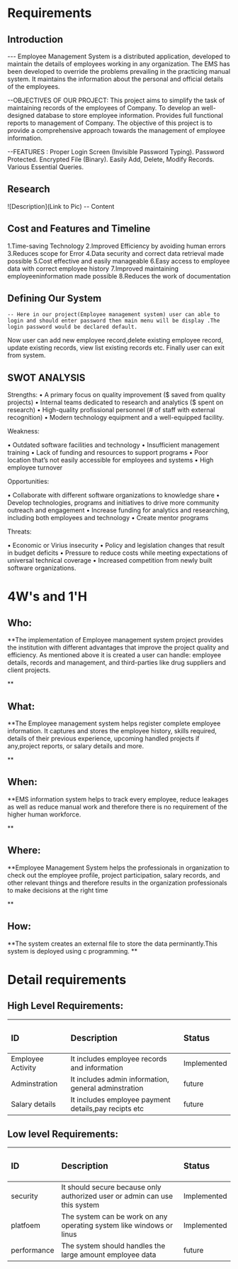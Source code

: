 # Requirements
## Introduction
 --- Employee Management System is a distributed application, developed to maintain the details of employees working in any organization.
The EMS has been developed to override the problems prevailing in the practicing manual system.
It maintains the information about the personal and official details of the employees.

--OBJECTIVES OF OUR PROJECT:
This project aims to simplify the task of maintaining records of the employees of Company.
To develop an well-designed database to store employee information.
Provides full functional reports to management of Company.
The objective of this project is to provide a comprehensive approach towards the management of employee information.

--FEATURES :
Proper Login Screen (Invisible Password Typing).
Password Protected.
Encrypted File (Binary).
Easily Add, Delete, Modify Records.
Various Essential Queries.

## Research
![Description](Link to Pic)
-- Content 
## Cost and Features and Timeline
1.Time-saving Technology 2.Improved Efficiency by avoiding human errors 3.Reduces scope for Error 4.Data security and correct data retrieval made possible 5.Cost effective and easily manageable 6.Easy access to employee data with correct employee history 7.Improved maintaining employeeninformation made possible 8.Reduces the work of documentation
## Defining Our System
    -- Here in our project(Employee management system) user can able to login and should enter password then main menu will be display .The login password would be declared default.
Now user can add new employee record,delete existing employee record, update existing records, view list existing records etc. Finally user can exit from system.

## SWOT ANALYSIS
Strengths:
• A primary focus on quality improvement ($ saved from quality projects) • Internal teams dedicated to research and analytics ($ spent on research) • High-quality profissional personnel (# of staff with external recognition) • Modern technology equipment and a well-equipped facility.

Weakness:

• Outdated software facilities and technology • Insufficient management training • Lack of funding and resources to support programs • Poor location that’s not easily accessible for employees and systems • High employee turnover

Opportunities:

• Collaborate with different software organizations to knowledge share • Develop technologies, programs and initiatives to drive more community outreach and engagement • Increase funding for analytics and researching, including both employees and technology • Create mentor programs

Threats:

• Economic or Virius insecurity • Policy and legislation changes that result in budget deficits • Pressure to reduce costs while meeting expectations of universal technical coverage • Increased competition from newly built software organizations.


# 4W&#39;s and 1&#39;H

## Who:

**The implementation of Employee management system project provides the institution with different advantages that improve the project quality and efficiency. As mentioned above it is created a user can handle: employee details, records and management, and third-parties like drug suppliers and client projects.

**

## What:

**The Employee management system helps register complete employee information. It captures and stores the employee history, skills required, details of their previous experience, upcoming handled projects if any,project reports, or salary details and more.

**

## When:

**EMS information system helps to track every employee, reduce leakages as well as reduce manual work and therefore there is no requirement of the higher human workforce.

**

## Where:

**Employee Management System helps the professionals in organization to check out the employee profile, project participation, salary records, and other relevant things and therefore results in the organization professionals to make decisions at the right time

**

## How:

**The system creates an external file to store the data perminantly.This system is deployed using c programming.
**

# <h1>Detail requirements
## <h2>High Level Requirements: 
|<h3>ID | <h3>Description | <h3>Status  |
|:------|:----------------|:------------|
|Employee Activity|It includes employee records and information|Implemented|
|Adminstration|It includes admin information, general adminstration|future|
|Salary details|It includes employee payment details,pay recipts etc|future|	


## <h2>Low level Requirements:
|<h3>ID | <h3>Description | <h3>Status  |
|:------|:----------------|:------------|
|security|It should secure because only authorized user or admin can use this system|Implemented|
|platfoem|The system can be work on any operating system like windows or linus	|Implemented|
|performance|The system should handles the large amount employee data|future|	
